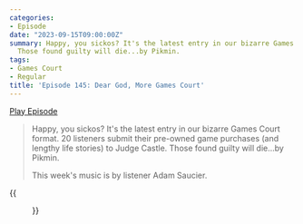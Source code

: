 ```yaml
---
categories:
- Episode
date: "2023-09-15T09:00:00Z"
summary: Happy, you sickos? It's the latest entry in our bizarre Games Court format.
  Those found guilty will die...by Pikmin.
tags:
- Games Court
- Regular
title: 'Episode 145: Dear God, More Games Court'
---
```


[Play Episode](https://www.patreon.com/posts/episode-145-dear-89283347)
> Happy, you sickos? It's the latest entry in our bizarre Games Court format. 20 listeners submit their pre-owned game purchases (and lengthy life stories) to Judge Castle. Those found guilty will die...by Pikmin.
> 
> This week's music is by listener Adam Saucier.

{{<figure 
    src="/assets/images/broken-nes-collection.jpeg" 
    caption="The broken NES collection, discussed in this week's episode" 
    alt="Broken NES collection">}}